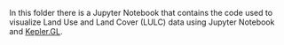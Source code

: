 In this folder there is a Jupyter Notebook that contains the code used to visualize Land Use and Land Cover (LULC) data using Jupyter Notebook and [Kepler.GL](https://kepler.gl/). 
